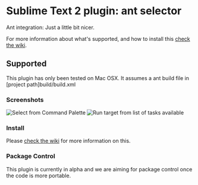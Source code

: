 # Sublime Text 2 plugin: ant selector

Ant integration: Just a little bit nicer.

For more information about what's supported, and how to install this [check the wiki](https://github.com/SidLeeAmsterdam/AntTarget/wiki).

## Supported

This plugin has only been tested on Mac OSX.
It assumes a ant build file in [project path]build/build.xml


### Screenshots
![Select from Command Palette](https://github.com/SidLeeAmsterdam/AntTarget/raw/master/screenshots/SelectFromCommandPalette.png)
![Run target from list of tasks available](https://github.com/SidLeeAmsterdam/AntTarget/raw/master/screenshots/RunAntTaskFromList.png)

### Install

Please [check the wiki](https://github.com/SidLeeAmsterdam/AntTarget/wiki) for more information on this.

### Package Control

This plugin is currently in alpha and we are aiming for package control once the code is more portable.